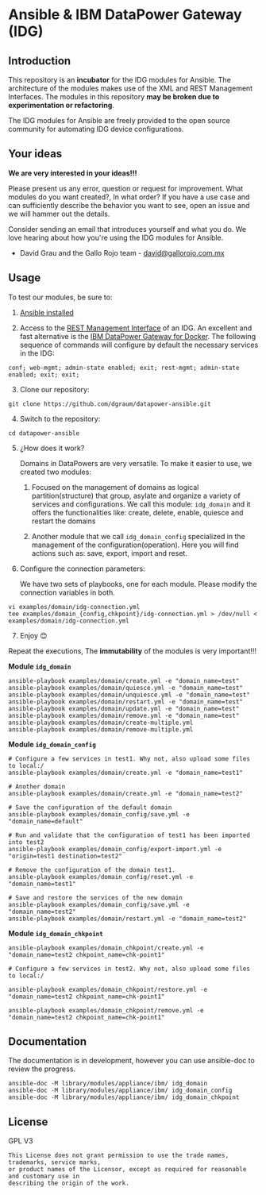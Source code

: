 Ansible & IBM DataPower Gateway (IDG)
==========================

Introduction
---------------

This repository is an **incubator** for the IDG modules for Ansible.
The architecture of the modules makes use of the XML and REST Management Interfaces.
The modules in this repository **may be broken due to experimentation or refactoring**.

The IDG modules for Ansible are freely provided to the open source community for automating IDG device configurations.

Your ideas
----------

**We are very interested in your ideas!!!**

Please present us any error, question or request for improvement. What modules do you want created?, In what order?
If you have a use case and can sufficiently describe the behavior you want to see, open an issue and we will hammer out the details.

Consider sending an email that introduces yourself and what you do. We love hearing about how you're using the IDG modules for Ansible.
- David Grau and the Gallo Rojo team - david@gallorojo.com.mx

Usage
----

To test our modules, be sure to:

1. [Ansible installed](https://docs.ansible.com/ansible/latest/installation_guide/intro_installation.html)

2. Access to the [REST Management Interface](https://www.ibm.com/support/knowledgecenter/en/SS9H2Y_7.6.0/com.ibm.dp.doc/restmgtinterface.html) of an IDG. An excellent and fast alternative is the [IBM DataPower Gateway for Docker](https://hub.docker.com/r/ibmcom/datapower/). The following sequence of commands will configure by default the necessary services in the IDG:

```
conf; web-mgmt; admin-state enabled; exit; rest-mgmt; admin-state enabled; exit; exit;
```

3. Clone our repository:

```shell
git clone https://github.com/dgraum/datapower-ansible.git
```

4. Switch to the repository:

```shell
cd datapower-ansible
```

5. ¿How does it work?

    Domains in DataPowers are very versatile. To make it easier to use, we created two modules:

    1. Focused on the management of domains as logical partition(structure) that group, asylate and organize a variety of services and configurations.
       We call this module: `idg_domain` and it offers the functionalities like: create, delete, enable, quiesce and restart the domains

    2. Another module that we call `idg_domain_config` specialized in the management of the configuration(operation).
       Here you will find actions such as: save, export, import and reset.

6. Configure the connection parameters:

    We have two sets of playbooks, one for each module. Please modify the connection variables in both.

```shell
vi examples/domain/idg-connection.yml
tee examples/domain_{config,chkpoint}/idg-connection.yml > /dev/null < examples/domain/idg-connection.yml
```

7. Enjoy :blush:

Repeat the executions, The **immutability** of the modules is very important!!!

**Module `idg_domain`**

```shell
ansible-playbook examples/domain/create.yml -e "domain_name=test"
ansible-playbook examples/domain/quiesce.yml -e "domain_name=test"
ansible-playbook examples/domain/unquiesce.yml -e "domain_name=test"
ansible-playbook examples/domain/restart.yml -e "domain_name=test"
ansible-playbook examples/domain/update.yml -e "domain_name=test"
ansible-playbook examples/domain/remove.yml -e "domain_name=test"
ansible-playbook examples/domain/create-multiple.yml
ansible-playbook examples/domain/remove-multiple.yml
```

**Module `idg_domain_config`**

```shell
# Configure a few services in test1. Why not, also upload some files to local:/
ansible-playbook examples/domain/create.yml -e "domain_name=test1"

# Another domain
ansible-playbook examples/domain/create.yml -e "domain_name=test2"

# Save the configuration of the default domain
ansible-playbook examples/domain_config/save.yml -e "domain_name=default"

# Run and validate that the configuration of test1 has been imported into test2
ansible-playbook examples/domain_config/export-import.yml -e "origin=test1 destination=test2"

# Remove the configuration of the domain test1.
ansible-playbook examples/domain_config/reset.yml -e "domain_name=test1"

# Save and restore the services of the new domain
ansible-playbook examples/domain_config/save.yml -e "domain_name=test2"
ansible-playbook examples/domain/restart.yml -e "domain_name=test2"
```

**Module `idg_domain_chkpoint`**

```shell
ansible-playbook examples/domain_chkpoint/create.yml -e "domain_name=test2 chkpoint_name=chk-point1"

# Configure a few services in test2. Why not, also upload some files to local:/

ansible-playbook examples/domain_chkpoint/restore.yml -e "domain_name=test2 chkpoint_name=chk-point1"

ansible-playbook examples/domain_chkpoint/remove.yml -e "domain_name=test2 chkpoint_name=chk-point1"
```

Documentation
-------------

The documentation is in development, however you can use ansible-doc to review the progress.

```shell
ansible-doc -M library/modules/appliance/ibm/ idg_domain
ansible-doc -M library/modules/appliance/ibm/ idg_domain_config
ansible-doc -M library/modules/appliance/ibm/ idg_domain_chkpoint
```

License
-------

GPL V3
~~~~~~
This License does not grant permission to use the trade names, trademarks, service marks,
or product names of the Licensor, except as required for reasonable and customary use in
describing the origin of the work.
